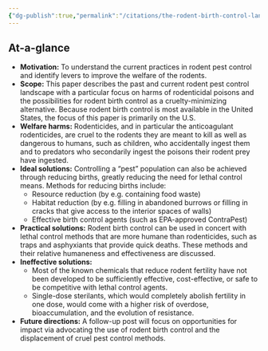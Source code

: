 ```yaml
---
{"dg-publish":true,"permalink":"/citations/the-rodent-birth-control-landscape-rethink-priorities/","tags":["#rodents wild_animals"],"created":"2025-10-23T17:42:46.837+01:00","updated":"2025-10-23T18:12:10.263+01:00"}
---
```


## At-a-glance

*   **Motivation:** To understand the current practices in rodent pest control and identify levers to improve the welfare of the rodents.
*   **Scope:** This paper describes the past and current rodent pest control landscape with a particular focus on harms of rodenticidal poisons and the possibilities for rodent birth control as a cruelty-minimizing alternative. Because rodent birth control is most available in the United States, the focus of this paper is primarily on the U.S.
*   **Welfare harms:** Rodenticides, and in particular the anticoagulant rodenticides, are cruel to the rodents they are meant to kill as well as dangerous to humans, such as children, who accidentally ingest them and to predators who secondarily ingest the poisons their rodent prey have ingested.
*   **Ideal solutions:** Controlling a “pest” population can also be achieved through reducing births, greatly reducing the need for lethal control means. Methods for reducing births include:
    *   Resource reduction (by e.g. containing food waste)
    *   Habitat reduction (by e.g. filling in abandoned burrows or filling in cracks that give access to the interior spaces of walls)
    *   Effective birth control agents (such as EPA-approved ContraPest)
*   **Practical solutions:** Rodent birth control can be used in concert with lethal control methods that are more humane than rodenticides, such as traps and asphyxiants that provide quick deaths. These methods and their relative humaneness and effectiveness are discussed.
*   **Ineffective solutions:**
    *   Most of the known chemicals that reduce rodent fertility have not been developed to be sufficiently effective, cost-effective, or safe to be competitive with lethal control agents.
    *   Single-dose sterilants, which would completely abolish fertility in one dose, would come with a higher risk of overdose, bioaccumulation, and the evolution of resistance.
*   **Future directions:** A follow-up post will focus on opportunities for impact via advocating the use of rodent birth control and the displacement of cruel pest control methods.